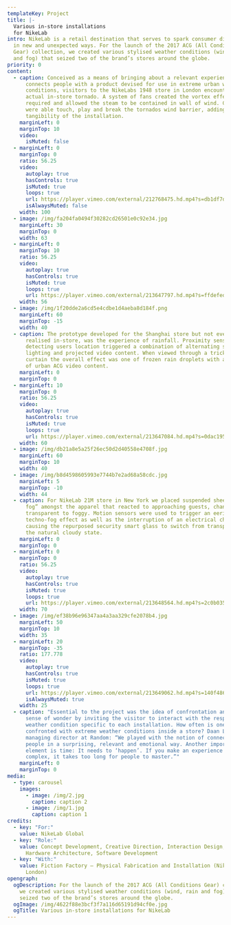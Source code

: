 ```yaml
---
templateKey: Project
title: |-
  Various in-store installations
  for NikeLab
intro: NikeLab is a retail destination that serves to spark consumer discovery
  in new and unexpected ways. For the launch of the 2017 ACG (All Conditions
  Gear) collection, we created various stylised weather conditions (wind, rain
  and fog) that seized two of the brand’s stores around the globe.
priority: 0
content:
  - caption: Conceived as a means of bringing about a relevant experience that
      connects people with a product devised for use in extreme urban weather
      conditions, visitors to the NikeLabs 1948 store in London encountered an
      actual in-store tornado. A system of fans created the vortex effect
      required and allowed the steam to be contained in wall of wind. Customers
      were able touch, play and break the tornados wind barrier, adding to the
      tangibility of the installation.
    marginLeft: 0
    marginTop: 10
    video:
      isMuted: false
  - marginLeft: 0
    marginTop: 0
    ratio: 56.25
    video:
      autoplay: true
      hasControls: true
      isMuted: true
      loops: true
      url: https://player.vimeo.com/external/212768475.hd.mp4?s=db1df7d4a0a2de382171f68df4e222eded174bf4&profile_id=119
      isAlwaysMuted: false
    width: 100
  - image: /img/fa204fa0494f30282cd26501e0c92e34.jpg
    marginLeft: 30
    marginTop: 0
    width: 63
  - marginLeft: 0
    marginTop: 10
    ratio: 56.25
    video:
      autoplay: true
      hasControls: true
      isMuted: true
      loops: true
      url: https://player.vimeo.com/external/213647797.hd.mp4?s=ffdefed446dbeb98b6dbb99476938f725c236a85&profile_id=119
    width: 56
  - image: /img/1f20dde2a6cd5e4cdbe1d4aeba8d184f.png
    marginLeft: 60
    marginTop: -15
    width: 40
  - caption: The prototype developed for the Shanghai store but not eventually
      realised in-store, was the experience of rainfall. Proximity sensors
      detecting users location triggered a combination of alternating strobe
      lighting and projected video content. When viewed through a trickling rain
      curtain the overall effect was one of frozen rain droplets with a backdrop
      of urban ACG video content.
    marginLeft: 0
    marginTop: 0
  - marginLeft: 10
    marginTop: 0
    ratio: 56.25
    video:
      autoplay: true
      hasControls: true
      isMuted: true
      loops: true
      url: https://player.vimeo.com/external/213647084.hd.mp4?s=0dac195a0cb8cccd43117dd36bc6a16095d91be5&profile_id=119
    width: 60
  - image: /img/db21a8e5a25f26ec50d2d40558e4708f.jpg
    marginLeft: 60
    marginTop: 10
    width: 40
  - image: /img/b8d4598605993e7744b7e2ad68a58cdc.jpg
    marginLeft: 5
    marginTop: -10
    width: 44
  - caption: For NikeLab 21M store in New York we placed suspended sheets of “smart
      fog” amongst the apparel that reacted to approaching guests, changing from
      transparent to foggy. Motion sensors were used to trigger an eerie
      techno-fog effect as well as the interruption of an electrical charge
      causing the repurposed security smart glass to switch from transparent to
      the natural cloudy state.
    marginLeft: 0
    marginTop: 0
  - marginLeft: 0
    marginTop: 0
    ratio: 56.25
    video:
      autoplay: true
      hasControls: true
      isMuted: true
      loops: true
      url: https://player.vimeo.com/external/213648564.hd.mp4?s=2c0b0355f24c52a34d377f46342e1d6b5abf6514&profile_id=119
    width: 70
  - image: /img/ef38b96e96347aa4a3aa329cfe2078b4.jpg
    marginLeft: 50
    marginTop: 10
    width: 35
  - marginLeft: 20
    marginTop: -35
    ratio: 177.778
    video:
      autoplay: true
      hasControls: true
      isMuted: true
      loops: true
      url: https://player.vimeo.com/external/213649062.hd.mp4?s=140f4865386d492a2fab57cdf81ebb7594dc975e&profile_id=119
      isAlwaysMuted: true
    width: 25
  - caption: "Essential to the project was the idea of confrontation and evoking a
      sense of wonder by inviting the visitor to interact with the respective
      weather condition specific to each installation. How often is one
      confronted with extreme weather conditions inside a store? Daan Lucas,
      managing director at Random: “We played with the notion of connecting to
      people in a surprising, relevant and emotional way. Another important
      element is time: It needs to ‘happen’. If you make an experience too
      complex, it takes too long for people to master.”"
    marginLeft: 0
    marginTop: 0
media:
  - type: carousel
    images:
      - image: /img/2.jpg
        caption: caption 2
      - image: /img/1.jpg
        caption: caption 1
credits:
  - key: "For:"
    value: NikeLab Global
  - key: "Role:"
    value: Concept Development, Creative Direction, Interaction Design, Production,
      Hardware Architecture, Software Development
  - key: "With:"
    value: Fiction Factory — Physical Fabrication and Installation (NikeLabs 1948
      London)
opengraph:
  ogDescription: For the launch of the 2017 ACG (All Conditions Gear) collection,
    we created various stylised weather conditions (wind, rain and fog) that
    seized two of the brand’s stores around the globe.
  ogImage: /img/4622f88e3bcf3f7a116d65191d94cf0e.jpg
  ogTitle: Various in-store installations for NikeLab
---
```

